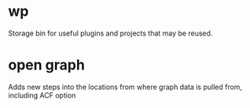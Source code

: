 # wp

Storage bin for useful plugins and projects that may be reused.

# open graph

Adds new steps into the locations from where graph data is pulled from, including ACF option
